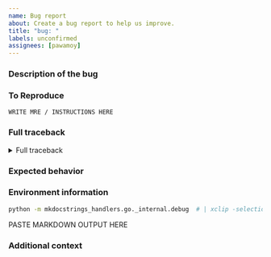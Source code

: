 ```yaml
---
name: Bug report
about: Create a bug report to help us improve.
title: "bug: "
labels: unconfirmed
assignees: [pawamoy]
---
```


### Description of the bug
<!-- Please provide a clear and concise description of what the bug is. -->

### To Reproduce
<!-- Please provide a Minimal Reproducible Example (MRE) if possible.
     Try to boil down the problem to a few lines of code.
     Your code should run by simply copying and pasting it.

     Example:

     ```
     git clone https://github.com/username/repro
     cd repro
     python -m venv .venv
     . .venv/bin/activate
     pip install -r requirements.txt
     ...  # command or code showing the issue
     ```
-->

```
WRITE MRE / INSTRUCTIONS HERE
```

### Full traceback
<!-- Please provide the full error message / traceback if any, by pasting it in the code block below.
     No screenshots! -->

<details><summary>Full traceback</summary>

```python
PASTE TRACEBACK HERE
```

</details>

### Expected behavior
<!-- Please provide a clear and concise description of what you expected to happen. -->

### Environment information
<!-- Please run the following command in your repository and paste its output below it,
     redacting sensitive information. -->

```bash
python -m mkdocstrings_handlers.go._internal.debug  # | xclip -selection clipboard
```

PASTE MARKDOWN OUTPUT HERE

### Additional context
<!-- Add any other relevant context about the problem here,
     like links to other issues or pull requests, screenshots, etc.
-->

